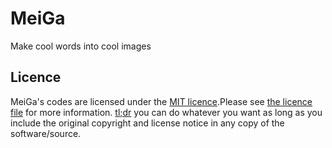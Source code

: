 # MeiGa
Make cool words into cool images

## Licence
MeiGa's codes are licensed under the [MIT licence](https://opensource.org/licenses/MIT).Please see [the licence file](LICENCE) for more information. [tl;dr](https://tldrlegal.com/license/mit-license) you can do whatever you want as long as you include the original copyright and license notice in any copy of the software/source.

